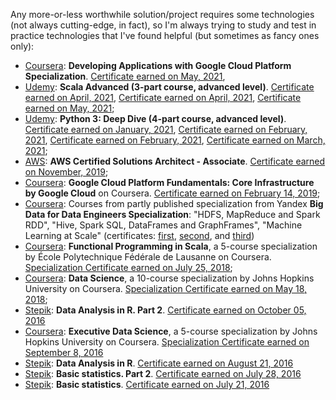 Any more-or-less worthwhile solution/project requires some technologies (not always cutting-edge, in fact), so I'm always trying to study and test in practice technologies that I've found helpful (but sometimes as  fancy ones only):

* [Coursera](https://www.coursera.org): **Developing Applications with Google Cloud Platform Specialization**. [Certificate earned on May, 2021](
https://www.coursera.org/account/accomplishments/specialization/certificate/F6KF88WFBUM7),
* [Udemy](https://www.udemy.com): **Scala Advanced (3-part course, advanced level)**. [Certificate earned on April, 2021](https://www.udemy.com/certificate/UC-64476b70-f926-4b36-9f04-1a84fe550f79/),
  [Certificate earned on April, 2021](https://www.udemy.com/certificate/UC-ab9cccb6-a609-4eae-86fe-7e8fd57ed799/),
  [Certificate earned on May, 2021](https://www.udemy.com/certificate/UC-7712b8a1-a731-426d-880d-cd86a4813559/);
* [Udemy](https://www.udemy.com): **Python 3: Deep Dive (4-part course, advanced level)**. [Certificate earned on January, 2021](https://www.udemy.com/certificate/UC-d3095d89-3ad6-4b08-bc76-727b4a71bdb6/),
  [Certificate earned on February, 2021](https://www.udemy.com/certificate/UC-3ca3ebd1-5fd4-4ac8-a0a3-0756697cd4da/),
  [Certificate earned on February, 2021](https://www.udemy.com/certificate/UC-05ec30dc-3d19-475b-be09-ab7519fef332/),
  [Certificate earned on March, 2021](https://www.udemy.com/certificate/UC-e10ee1eb-9ee3-4c48-8f04-c4ef1918be68/);
* [AWS](https://aws.amazon.com): **AWS Certified Solutions Architect - Associate**. [Certificate earned on November, 2019](https://www.youracclaim.com/badges/bbb6de70-ed4d-4d8f-849f-0603f67628e7);
* [Coursera](https://www.coursera.org): **Google Cloud Platform Fundamentals: Core Infrastructure by Google Cloud** on Coursera. [Certificate earned on February 14, 2019](https://www.coursera.org/account/accomplishments/certificate/R8U5M2LDYCRB);
* [Coursera](https://www.coursera.org): Courses from partly published specialization from Yandex **Big Data for Data Engineers Specialization**: "HDFS, MapReduce and Spark RDD",  "Hive, Spark SQL, DataFrames and GraphFrames", "Machine Learning at Scale" (certificates: [first](https://www.coursera.org/account/accomplishments/certificate/7L3SUHJYV2VL),  [second](https://www.coursera.org/account/accomplishments/certificate/R925KBPP6S45),
and [third](https://www.coursera.org/account/accomplishments/certificate/KBRVRRRATF3C))
* [Coursera](https://www.coursera.org): **Functional Programming in Scala**, a 5-course specialization by École Polytechnique Fédérale de Lausanne on Coursera. [Specialization Certificate earned on July 25, 2018](https://www.coursera.org/account/accomplishments/specialization/2PYDN5EWUMPH);
* [Coursera](https://www.coursera.org): **Data Science**, a 10-course specialization by Johns Hopkins University on Coursera. [Specialization Certificate earned on May 18, 2018](https://www.coursera.org/account/accomplishments/specialization/C58NNARFTFP4);
* [Stepik](https://stepik.org): **Data Analysis in R. Part 2**. [Certificate earned on October 05, 2016](https://stepik.org/cert/34420)
* [Coursera](https://www.coursera.org): **Executive Data Science**, a 5-course specialization by Johns Hopkins University on Coursera. [Specialization Certificate earned on September 8, 2016](https://www.coursera.org/account/accomplishments/specialization/VQ8VP4ZNSFAX)
* [Stepik](https://stepik.org): **Data Analysis in R**. [Certificate earned on August 21, 2016](https://stepik.org/cert/31713)
* [Stepik](https://stepik.org): **Basic statistics. Part 2**. [Certificate earned on July 28, 2016](https://stepik.org/cert/30222)
* [Stepik](https://stepik.org): **Basic statistics**. [Certificate earned on July 21, 2016](https://stepik.org/cert/29820)
